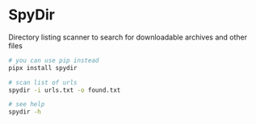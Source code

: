 # SpyDir

Directory listing scanner to search for downloadable archives and other files

```bash
# you can use pip instead
pipx install spydir

# scan list of urls
spydir -i urls.txt -o found.txt

# see help
spydir -h
```
